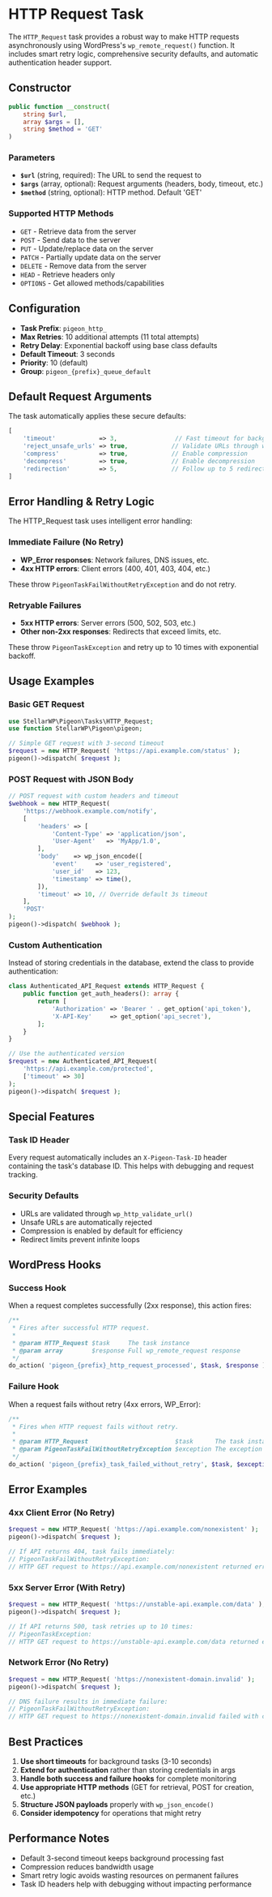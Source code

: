 # HTTP Request Task

The `HTTP_Request` task provides a robust way to make HTTP requests asynchronously using WordPress's `wp_remote_request()` function. It includes smart retry logic, comprehensive security defaults, and automatic authentication header support.

## Constructor

```php
public function __construct(
    string $url,
    array $args = [],
    string $method = 'GET'
)
```

### Parameters

- **`$url`** (string, required): The URL to send the request to
- **`$args`** (array, optional): Request arguments (headers, body, timeout, etc.)
- **`$method`** (string, optional): HTTP method. Default 'GET'

### Supported HTTP Methods

- `GET` - Retrieve data from the server
- `POST` - Send data to the server
- `PUT` - Update/replace data on the server
- `PATCH` - Partially update data on the server
- `DELETE` - Remove data from the server
- `HEAD` - Retrieve headers only
- `OPTIONS` - Get allowed methods/capabilities

## Configuration

- **Task Prefix**: `pigeon_http_`
- **Max Retries**: 10 additional attempts (11 total attempts)
- **Retry Delay**: Exponential backoff using base class defaults
- **Default Timeout**: 3 seconds
- **Priority**: 10 (default)
- **Group**: `pigeon_{prefix}_queue_default`

## Default Request Arguments

The task automatically applies these secure defaults:

```php
[
    'timeout'            => 3,                // Fast timeout for background tasks
    'reject_unsafe_urls' => true,            // Validate URLs through wp_http_validate_url()
    'compress'           => true,            // Enable compression
    'decompress'         => true,            // Enable decompression
    'redirection'        => 5,               // Follow up to 5 redirects
]
```

## Error Handling & Retry Logic

The HTTP_Request task uses intelligent error handling:

### Immediate Failure (No Retry)

- **WP_Error responses**: Network failures, DNS issues, etc.
- **4xx HTTP errors**: Client errors (400, 401, 403, 404, etc.)

These throw `PigeonTaskFailWithoutRetryException` and do not retry.

### Retryable Failures

- **5xx HTTP errors**: Server errors (500, 502, 503, etc.)
- **Other non-2xx responses**: Redirects that exceed limits, etc.

These throw `PigeonTaskException` and retry up to 10 times with exponential backoff.

## Usage Examples

### Basic GET Request

```php
use StellarWP\Pigeon\Tasks\HTTP_Request;
use function StellarWP\Pigeon\pigeon;

// Simple GET request with 3-second timeout
$request = new HTTP_Request( 'https://api.example.com/status' );
pigeon()->dispatch( $request );
```

### POST Request with JSON Body

```php
// POST request with custom headers and timeout
$webhook = new HTTP_Request(
    'https://webhook.example.com/notify',
    [
        'headers' => [
            'Content-Type' => 'application/json',
            'User-Agent'   => 'MyApp/1.0',
        ],
        'body'    => wp_json_encode([
            'event'     => 'user_registered',
            'user_id'   => 123,
            'timestamp' => time(),
        ]),
        'timeout' => 10, // Override default 3s timeout
    ],
    'POST'
);
pigeon()->dispatch( $webhook );
```

### Custom Authentication

Instead of storing credentials in the database, extend the class to provide authentication:

```php
class Authenticated_API_Request extends HTTP_Request {
    public function get_auth_headers(): array {
        return [
            'Authorization' => 'Bearer ' . get_option('api_token'),
            'X-API-Key'     => get_option('api_secret'),
        ];
    }
}

// Use the authenticated version
$request = new Authenticated_API_Request(
    'https://api.example.com/protected',
    ['timeout' => 30]
);
pigeon()->dispatch( $request );
```

## Special Features

### Task ID Header

Every request automatically includes an `X-Pigeon-Task-ID` header containing the task's database ID. This helps with debugging and request tracking.

### Security Defaults

- URLs are validated through `wp_http_validate_url()`
- Unsafe URLs are automatically rejected
- Compression is enabled by default for efficiency
- Redirect limits prevent infinite loops

## WordPress Hooks

### Success Hook

When a request completes successfully (2xx response), this action fires:

```php
/**
 * Fires after successful HTTP request.
 *
 * @param HTTP_Request $task     The task instance
 * @param array        $response Full wp_remote_request response
 */
do_action( 'pigeon_{prefix}_http_request_processed', $task, $response );
```

### Failure Hook

When a request fails without retry (4xx errors, WP_Error):

```php
/**
 * Fires when HTTP request fails without retry.
 *
 * @param HTTP_Request                        $task      The task instance
 * @param PigeonTaskFailWithoutRetryException $exception The exception
 */
do_action( 'pigeon_{prefix}_task_failed_without_retry', $task, $exception );
```

## Error Examples

### 4xx Client Error (No Retry)

```php
$request = new HTTP_Request( 'https://api.example.com/nonexistent' );
pigeon()->dispatch( $request );

// If API returns 404, task fails immediately:
// PigeonTaskFailWithoutRetryException:
// HTTP GET request to https://api.example.com/nonexistent returned error 404: `Not Found`
```

### 5xx Server Error (With Retry)

```php
$request = new HTTP_Request( 'https://unstable-api.example.com/data' );
pigeon()->dispatch( $request );

// If API returns 500, task retries up to 10 times:
// PigeonTaskException:
// HTTP GET request to https://unstable-api.example.com/data returned error 500: `Internal Server Error`
```

### Network Error (No Retry)

```php
$request = new HTTP_Request( 'https://nonexistent-domain.invalid' );
pigeon()->dispatch( $request );

// DNS failure results in immediate failure:
// PigeonTaskFailWithoutRetryException:
// HTTP GET request to https://nonexistent-domain.invalid failed with code: `http_request_failed` and message: `Could not resolve host`
```

## Best Practices

1. **Use short timeouts** for background tasks (3-10 seconds)
2. **Extend for authentication** rather than storing credentials in args
3. **Handle both success and failure hooks** for complete monitoring
4. **Use appropriate HTTP methods** (GET for retrieval, POST for creation, etc.)
5. **Structure JSON payloads** properly with `wp_json_encode()`
6. **Consider idempotency** for operations that might retry

## Performance Notes

- Default 3-second timeout keeps background processing fast
- Compression reduces bandwidth usage
- Smart retry logic avoids wasting resources on permanent failures
- Task ID headers help with debugging without impacting performance
